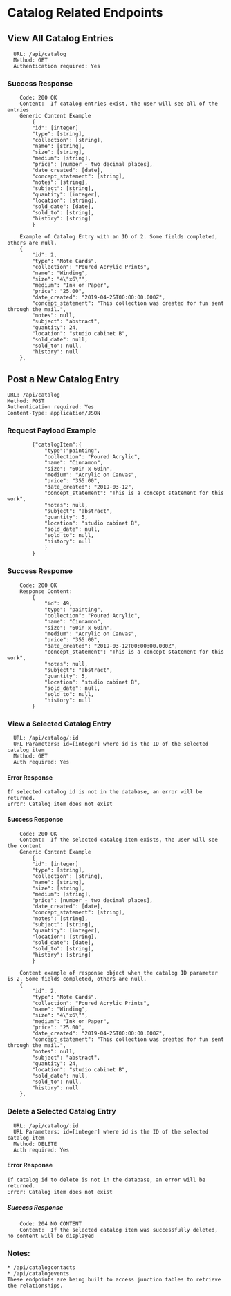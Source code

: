 # Catalog Related Endpoints

## View All Catalog Entries
      URL: /api/catalog
      Method: GET
      Authentication required: Yes
 
### Success Response
        Code: 200 OK
        Content:  If catalog entries exist, the user will see all of the entries
        Generic Content Example
            {
            "id": [integer]
            "type": [string],
            "collection": [string],
            "name": [string],
            "size": [string],
            "medium": [string],
            "price": [number - two decimal places],
            "date_created": [date],
            "concept_statement": [string],
            "notes": [string],
            "subject": [string],
            "quantity": [integer],
            "location": [string],
            "sold_date": [date],
            "sold_to": [string],
            "history": [string]
            }

        Example of Catalog Entry with an ID of 2. Some fields completed, others are null.  
        {
            "id": 2,
            "type": "Note Cards",
            "collection": "Poured Acrylic Prints",
            "name": "Winding",
            "size": "4\"x6\"",
            "medium": "Ink on Paper",
            "price": "25.00",
            "date_created": "2019-04-25T00:00:00.000Z",
            "concept_statement": "This collection was created for fun sent through the mail.",
            "notes": null,
            "subject": "abstract",
            "quantity": 24,
            "location": "studio cabinet B",
            "sold_date": null,
            "sold_to": null,
            "history": null
        },

## Post a New Catalog Entry      
    URL: /api/catalog
    Method: POST
    Authentication required: Yes
    Content-Type: application/JSON 

### Request Payload Example
```
        {"catalogItem":{
            "type":"painting",
            "collection": "Poured Acrylic", 
            "name": "Cinnamon",
            "size": "60in x 60in",
            "medium": "Acrylic on Canvas",
            "price": "355.00",
            "date_created": "2019-03-12",
            "concept_statement": "This is a concept statement for this work",
            "notes": null,
            "subject": "abstract",
            "quantity": 5,
            "location": "studio cabinet B",
            "sold_date": null,
            "sold_to": null,
            "history": null
            }
        }
```

### Success Response
        Code: 200 OK
        Response Content:  
            {
                "id": 49,
                "type": "painting",
                "collection": "Poured Acrylic",
                "name": "Cinnamon",
                "size": "60in x 60in",
                "medium": "Acrylic on Canvas",
                "price": "355.00",
                "date_created": "2019-03-12T00:00:00.000Z",
                "concept_statement": "This is a concept statement for this work",
                "notes": null,
                "subject": "abstract",
                "quantity": 5,
                "location": "studio cabinet B",
                "sold_date": null,
                "sold_to": null,
                "history": null
            }


### View a Selected Catalog Entry
      URL: /api/catalog/:id
      URL Parameters: id=[integer] where id is the ID of the selected catalog item
      Method: GET
      Auth required: Yes

#### Error Response 
    If selected catalog id is not in the database, an error will be returned.
    Error: Catalog item does not exist      

#### Success Response
        Code: 200 OK
        Content:  If the selected catalog item exists, the user will see the content
        Generic Content Example
            {
            "id": [integer]
            "type": [string],
            "collection": [string],
            "name": [string],
            "size": [string],
            "medium": [string],
            "price": [number - two decimal places],
            "date_created": [date],
            "concept_statement": [string],
            "notes": [string],
            "subject": [string],
            "quantity": [integer],
            "location": [string],
            "sold_date": [date],
            "sold_to": [string],
            "history": [string]
            }

        Content example of response object when the catalog ID parameter is 2. Some fields completed, others are null.  
        {
            "id": 2,
            "type": "Note Cards",
            "collection": "Poured Acrylic Prints",
            "name": "Winding",
            "size": "4\"x6\"",
            "medium": "Ink on Paper",
            "price": "25.00",
            "date_created": "2019-04-25T00:00:00.000Z",
            "concept_statement": "This collection was created for fun sent through the mail.",
            "notes": null,
            "subject": "abstract",
            "quantity": 24,
            "location": "studio cabinet B",
            "sold_date": null,
            "sold_to": null,
            "history": null
        },


### Delete a Selected Catalog Entry
      URL: /api/catalog/:id
      URL Parameters: id=[integer] where id is the ID of the selected catalog item
      Method: DELETE
      Auth required: Yes

#### Error Response 
    If catalog id to delete is not in the database, an error will be returned.
    Error: Catalog item does not exist  

##### Success Response
        Code: 204 NO CONTENT
        Content:  If the selected catalog item was successfully deleted, no content will be displayed


### Notes:

    * /api/catalogcontacts
    * /api/catalogevents
    These endpoints are being built to access junction tables to retrieve the relationships.  

